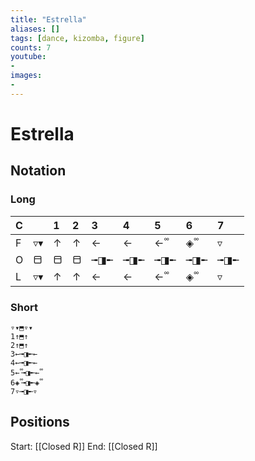 ```yaml
---
title: "Estrella"
aliases: [] 
tags: [dance, kizomba, figure]
counts: 7
youtube:
- 
images:
-
---
```


# Estrella
## Notation
### Long

| C   |     | 1   | 2   | 3   | 4   | 5   | 6   | 7   |
| :--- | :--- | :--- | :--- | :--- | :--- | :--- | :--- | :--- |
| F   | ▿▾  | ↑   | ↑   | ←   | ←   | ← ᪲ | ◈ ᪲ | ▿   |
| O   | ⬒   | ⬒   | ⬒   | ╼◨╾   | ╼◨╾   | ╼◨╾   | ╼◨╾   | ╼◨╾   |
| L   | ▿▾  | ↑   | ↑   | ←   | ←   | ← ᪲ | ◈ ᪲ | ▿   |

### Short
```
▿▾⬒▿▾
1↑⬒↑
2↑⬒↑
3←╼◨╾←
4←╼◨╾←
5← ᪲╼◨╾← ᪲
6◈ ᪲╼◨╾◈ ᪲
7▿╼◨╾▿
```

## Positions
Start: [[Closed R]]
End: [[Closed R]]